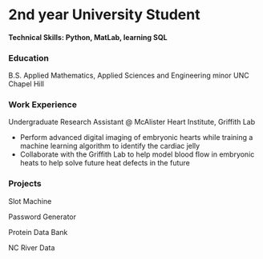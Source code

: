# 2nd year University Student
#### Technical Skills: Python, MatLab, learning SQL

### Education
B.S. Applied Mathematics, Applied Sciences and Engineering minor UNC Chapel Hill

### Work Experience
Undergraduate Research Assistant @ McAlister Heart Institute, Griffith Lab
* Perform advanced digital imaging of embryonic hearts while training a machine learning algorithm to identify the cardiac jelly
* Collaborate with the Griffith Lab to help model blood flow in embryonic heats to help solve future heat defects in the future

### Projects
Slot Machine

Password Generator

Protein Data Bank

NC River Data

